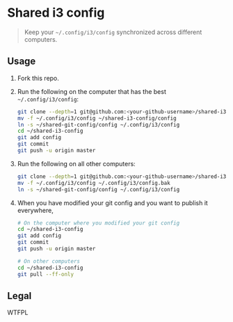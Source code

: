 # Shared i3 config

> Keep your `~/.config/i3/config` synchronized across different computers.

## Usage

1. Fork this repo.
1. Run the following on the computer that has the best `~/.config/i3/config`:

    ```bash
    git clone --depth=1 git@github.com:<your-github-username>/shared-i3-config.git ~/shared-i3-config
    mv -f ~/.config/i3/config ~/shared-i3-config/config
    ln -s ~/shared-git-config/config ~/.config/i3/config
    cd ~/shared-i3-config
    git add config
    git commit
    git push -u origin master
    ```

1. Run the following on all other computers:

    ```bash
    git clone --depth=1 git@github.com:<your-github-username>/shared-i3-config.git ~/shared-i3-config
    mv -f ~/.config/i3/config ~/.config/i3/config.bak
    ln -s ~/shared-git-config/config ~/.config/i3/config
    ```

1. When you have modified your git config and you want to publish it everywhere,

    ```bash
    # On the computer where you modified your git config
    cd ~/shared-i3-config
    git add config
    git commit
    git push -u origin master

    # On other computers
    cd ~/shared-i3-config
    git pull --ff-only
    ```

## Legal

WTFPL
